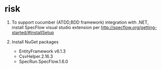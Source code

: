 # risk
1. To support cucumber (ATDD,BDD framework) integration with .NET,
install SpecFlow visual studio extension per http://specflow.org/getting-started/#InstallSetup

2. Install NuGet packages
	- EntityFramework v6.1.3 
	- CsvHelper.2.16.3
	- SpecRun.SpecFlow.1.6.0
